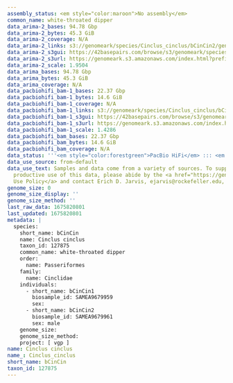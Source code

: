 ```yaml
---
assembly_status: <em style="color:maroon">No assembly</em>
common_name: white-throated dipper
data_arima-2_bases: 94.78 Gbp
data_arima-2_bytes: 45.3 GiB
data_arima-2_coverage: N/A
data_arima-2_links: s3://genomeark/species/Cinclus_cinclus/bCinCin2/genomic_data/arima/<br>
data_arima-2_s3gui: https://42basepairs.com/browse/s3/genomeark/species/Cinclus_cinclus/bCinCin2/genomic_data/arima/
data_arima-2_s3url: https://genomeark.s3.amazonaws.com/index.html?prefix=species/Cinclus_cinclus/bCinCin2/genomic_data/arima/
data_arima-2_scale: 1.9504
data_arima_bases: 94.78 Gbp
data_arima_bytes: 45.3 GiB
data_arima_coverage: N/A
data_pacbiohifi_bam-1_bases: 22.37 Gbp
data_pacbiohifi_bam-1_bytes: 14.6 GiB
data_pacbiohifi_bam-1_coverage: N/A
data_pacbiohifi_bam-1_links: s3://genomeark/species/Cinclus_cinclus/bCinCin1/genomic_data/pacbio_hifi/<br>
data_pacbiohifi_bam-1_s3gui: https://42basepairs.com/browse/s3/genomeark/species/Cinclus_cinclus/bCinCin1/genomic_data/pacbio_hifi/
data_pacbiohifi_bam-1_s3url: https://genomeark.s3.amazonaws.com/index.html?prefix=species/Cinclus_cinclus/bCinCin1/genomic_data/pacbio_hifi/
data_pacbiohifi_bam-1_scale: 1.4286
data_pacbiohifi_bam_bases: 22.37 Gbp
data_pacbiohifi_bam_bytes: 14.6 GiB
data_pacbiohifi_bam_coverage: N/A
data_status: '''<em style="color:forestgreen">PacBio HiFi</em> ::: <em style="color:forestgreen">Arima</em>'''
data_use_source: from-default
data_use_text: Samples and data come from a variety of sources. To support fair and
  productive use of this data, please abide by the <a href="https://genome10k.soe.ucsc.edu/data-use-policies/">Data
  Use Policy</a> and contact Erich D. Jarvis, ejarvis@rockefeller.edu, with any questions.
genome_size: 0
genome_size_display: ''
genome_size_method: ''
last_raw_data: 1675820801
last_updated: 1675820801
metadata: |
  species:
    short_name: bCinCin
    name: Cinclus cinclus
    taxon_id: 127875
    common_name: white-throated dipper
    order:
      name: Passeriformes
    family:
      name: Cinclidae
    individuals:
      - short_name: bCinCin1
        biosample_id: SAMEA9679959
        sex:
      - short_name: bCinCin2
        biosample_id: SAMEA9679961
        sex: male
    genome_size:
    genome_size_method:
    project: [ vgp ]
name: Cinclus cinclus
name_: Cinclus_cinclus
short_name: bCinCin
taxon_id: 127875
---
```

